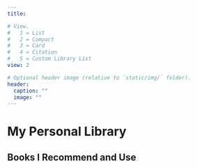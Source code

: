 ```yaml
---
title:

# View.
#   1 = List
#   2 = Compact
#   3 = Card
#   4 = Citation
#   5 = Custom Library List
view: 2

# Optional header image (relative to `static/img/` folder).
header:
  caption: ""
  image: ""
---
```


<h1 class="customHeading"> My Personal Library </h1>

<h2 class="customHeading"> Books I Recommend and Use</h2>
